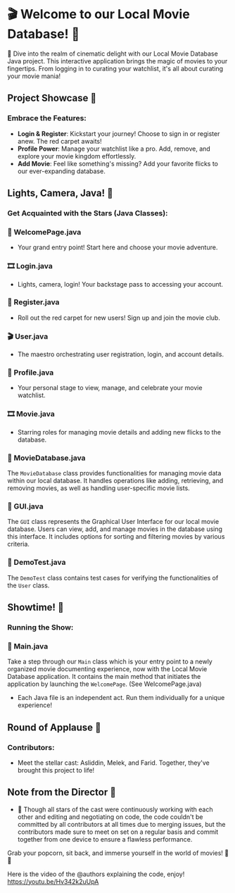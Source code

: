 # 🎬 Welcome to our Local Movie Database! 🍿

🌟 Dive into the realm of cinematic delight with our Local Movie Database Java project. This interactive application brings the magic of movies to your fingertips. From logging in to curating your watchlist, it's all about curating your movie mania!

## Project Showcase 🎥

### Embrace the Features:

* **Login & Register**: Kickstart your journey! Choose to sign in or register anew. The red carpet awaits!
* **Profile Power**: Manage your watchlist like a pro. Add, remove, and explore your movie kingdom effortlessly.
* **Add Movie**: Feel like something's missing? Add your favorite flicks to our ever-expanding database.

## Lights, Camera, Java! 🚀

### Get Acquainted with the Stars (Java Classes):

### 🌟 WelcomePage.java

* Your grand entry point! Start here and choose your movie adventure.

### 🎞️ Login.java

* Lights, camera, login! Your backstage pass to accessing your account.

### 📝 Register.java

* Roll out the red carpet for new users! Sign up and join the movie club.

### 🎬 User.java

* The maestro orchestrating user registration, login, and account details.

### 🎥 Profile.java

* Your personal stage to view, manage, and celebrate your movie watchlist.

### 🎞️ Movie.java

* Starring roles for managing movie details and adding new flicks to the database.


### 🎥 MovieDatabase.java

The `MovieDatabase` class provides functionalities for managing movie data within our local database. It handles operations like adding, retrieving, and removing movies, as well as handling user-specific movie lists.

### 🎥 GUI.java

The `GUI` class represents the Graphical User Interface for our local movie database. Users can view, add, and manage movies in the database using this interface. It includes options for sorting and filtering movies by various criteria.

### 🧪 DemoTest.java

The `DemoTest` class contains test cases for verifying the functionalities of the `User` class.



## Showtime! 🍿

### Running the Show:


### 🌟 Main.java

Take a step through our `Main` class which is your entry point to a newly organized movie documenting experience, now with the Local Movie Database application. It contains the main method that initiates the application by launching the `WelcomePage`. (See WelcomePage.java)


* Each Java file is an independent act. Run them individually for a unique experience!

## Round of Applause 👏

### Contributors:

* Meet the stellar cast: Asliddin, Melek, and Farid. Together, they've brought this project to life!

## Note from the Director 📣

* 🚧 Though all stars of the cast were continuously working with each other and editing and negotiating on code, the code couldn't be committed by all contributors at all times due to merging issues, but the contributors made sure to meet on set on a regular basis and commit together from one device to ensure a flawless performance.

Grab your popcorn, sit back, and immerse yourself in the world of movies! 🎉✨


Here is the video of the @authors explaining the code, enjoy! 
https://youtu.be/Hv342k2uUpA
